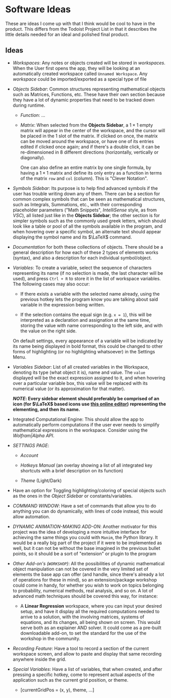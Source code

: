 # Software Ideas

These are ideas I come up with that I think would be cool to have in the product. This differs from the Todoist Project List in that it describes the little details needed for an ideal and polished final product.

## Ideas

- *Workspaces*: Any notes or objects created will be stored in *workspaces*. When the User first opens the app, they will be looking at an automatically created workspace called `Unnamed Workspace`. Any *workspace* could be imported/exported as a special type of file

- *Objects Sidebar*: Common structures representing mathematical objects such as Matrices, Functions, etc. These have their own section because they have a lot of dynamic properties that need to be tracked down during runtime.
  
  - *Function*: ...
  
  - *Matrix*: When selected from the **Objects Sidebar**, a $1 \times 1$ empty matrix will appear in the center of the workspace, and the cursor will be placed in the 1 slot of the matrix. If clicked on once, the matrix can be moved around the workspace, or have one of its entries edited if clicked once again; and if there's a double click, it can be re-dimensioned in 8 different directions (horizontally, vertically or diagonally).
    
    One can also define an entire matrix by one single formula, by having a $1 \times 1$ matrix and define its only entry as a function in terms of the matrix `row` and `col` (column). This is "Clever Notation".

- *Symbols Sidebar*: Its purpose is to help find advanced symbols if the user has trouble writing down any of them. There can be a section for common complex symbols that can be seen as mathematical structures, such as Integrals, Summations, etc., with their corresponding placeholder parameters ("Math Snippets", *IntelliSense* style, as from *VSC*), all listed just like in the **Objects Sidebar**; the other section is for simpler symbols such as the commonly used greek letters, which should look like a table or pool of all the symbols available in the program, and when hovering over a specific symbol, an alternate text should appear displaying the symbol name and its $\LaTeX$ command.

- *Documentation* for both these collections of objects. There should be a general description for how each of these 2 types of elements works (syntax), and also a description for each individual symbol/object.

- *Variables*: To create a variable, select the sequence of characters representing its name (if no selection is made, the last character will be used), and press `Ctrl + R` to store it in the list of workspace variables. The following cases may also occur:
  
  - If there exists a variable with the selected name already, using the previous hotkey lets the program know you are talking about said variable in the expression being written.
  
  - If the selection contains the equal sign (e.g. `x = 1`), this will be interpreted as a declaration and assignation at the same time, storing the value with name corresponding to the left side, and with the value on the right side.
  
  On default settings, every appearance of a variable will be indicated by its name being displayed in bold format, this could be changed to other forms of highlighting (or no highlighting whatsoever) in the Settings Menu.

- *Variables Sidebar*: List of all created variables in the Workspace, denoting its type (what object it is), name and value. The `value` displayed will be the exact expression assigned to it, and when hovering over a particular variable box, this value will be replaced with its numerical value (or its approximation for that matter).
  
  ***NOTE*: Every sidebar element should preferably be comprised of an icon (for $\LaTeX$ based icons use [this online editor](https://latex.codecogs.com/eqneditor/editor.php?lang=es-es)) representing the elementing, and then its name.**

- Integrated Computational Engine: This should allow the app to automatically perform computations if the user ever needs to simplify mathematical expressions in the workspace. Consider using the *Wolfram|Alpha API*.

- *SETTINGS PAGE*:
  
  - *Account*
  
  - *Hotkeys Manual* (an overlay showing a list of all integrated key shortcuts with a brief description on its function)
  
  - *Theme* (Light/Dark)

- Have an option for Toggling highlighting/coloring of special objects such as the ones in the *Object Sidebar* or constants/variables.

- *COMMAND WINDOW*: Have a set of commands that allow you to do anything you can do dynamically, with lines of code instead, this would allow automation.

- *DYNAMIC ANIMATION-MAKING ADD-ON*: Another motivator for this project was the idea of developing a more intuitive interface for achieving the same things you could with `Manim`, the Python library. It would be a really big part of the project if it were to be implemented as well, but it can not be without the base imagined in the previous bullet points, so it should be a sort of "extension" or plugin to the program

- *Other Add-on's (`WORKSHOP`)*: All the possibilities of dynamic mathematical object manipulation can not be covered in the very limited set of elements the base app can offer (and handle, since there's already a lot of operations for these in mind), so an extension/package workshop could come in handy, for whether you wish to work on topics belonging to probability, numerical methods, real analysis, and so on. A lot of advanced math techniques should be covered this way, for instance:
  
  - A **Linear Regression** workspace, where you can input your desired setup, and have it display all the required computations needed to arrive to a solution, with the involving matrices, systems of equations, and its changes, all being shown on screen. This would serve both as an explainer AND solver. It could come as a pre-built downloadable add-on, to set the standard for the use of the workshop in the community.

- *Recording Feature*: Have a tool to record a section of the current workspace screen, and allow to paste and display that same recording anywhere inside the grid.

- *Special Variables*: Have a list of variables, that when created, and after pressing a specific hotkey, come to represent actual aspects of the application such as the current grid position, or theme.
  
  - [currentGridPos = (x, y), theme, ...]